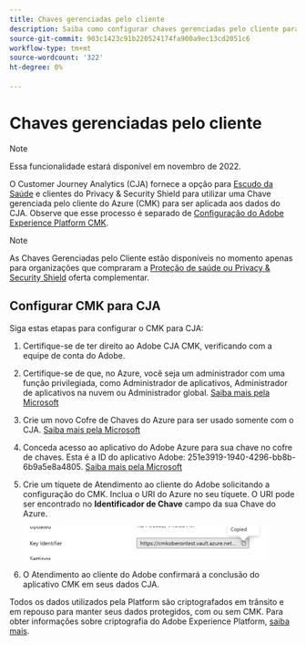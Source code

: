 ```yaml
---
title: Chaves gerenciadas pelo cliente
description: Saiba como configurar chaves gerenciadas pelo cliente para CJA.
source-git-commit: 903c1423c91b220524174fa900a9ec13cd2051c6
workflow-type: tm+mt
source-wordcount: '322'
ht-degree: 0%

---
```


# Chaves gerenciadas pelo cliente

>[!NOTE]
>
>Essa funcionalidade estará disponível em novembro de 2022.

O Customer Journey Analytics (CJA) fornece a opção para [Escudo da Saúde](https://www.adobe.com/trust/compliance/hipaa-ready.html) e clientes do Privacy &amp; Security Shield para utilizar uma Chave gerenciada pelo cliente do Azure (CMK) para ser aplicada aos dados do CJA.  Observe que esse processo é separado de [Configuração do Adobe Experience Platform CMK](https://experienceleague.adobe.com/docs/experience-platform/landing/governance-privacy-security/customer-managed-keys.html).

>[!NOTE]
>
>As Chaves Gerenciadas pelo Cliente estão disponíveis no momento apenas para organizações que compraram a [Proteção de saúde ou Privacy &amp; Security Shield](https://experienceleague.adobe.com/docs/blueprints-learn/architecture/vertical-blueprints/healthcare-vertical.html%3Flang%3Den) oferta complementar.

## Configurar CMK para CJA

Siga estas etapas para configurar o CMK para CJA:

1. Certifique-se de ter direito ao Adobe CJA CMK, verificando com a equipe de conta do Adobe.
1. Certifique-se de que, no Azure, você seja um administrador com uma função privilegiada, como Administrador de aplicativos, Administrador de aplicativos na nuvem ou Administrador global. [Saiba mais pela Microsoft](https://learn.microsoft.com/en-us/azure/active-directory/roles/permissions-reference)
1. Crie um novo Cofre de Chaves do Azure para ser usado somente com o CJA. [Saiba mais pela Microsoft](https://learn.microsoft.com/en-us/azure/key-vault/general/)
1. Conceda acesso ao aplicativo do Adobe Azure para sua chave no cofre de chaves. Esta é a ID do aplicativo Adobe: 251e3919-1940-4296-bb8b-6b9a5e8a4805. [Saiba mais pela Microsoft](https://learn.microsoft.com/en-us/azure/storage/common/customer-managed-keys-configure-cross-tenant-existing-account?toc=%2Fazure%2Fstorage%2Fblobs%2Ftoc.json&amp;tabs=powershell-preview%2Cazure-portal#the-customer-grants-the-service-providers-app-access-to-the-key-in-the-key-vault)
1. Crie um tíquete de Atendimento ao cliente do Adobe solicitando a configuração do CMK. Inclua o URI do Azure no seu tíquete. O URI pode ser encontrado no **Identificador de Chave** campo da sua Chave do Azure.

   ![](assets/key-identifier.png)

1. O Atendimento ao cliente do Adobe confirmará a conclusão do aplicativo CMK em seus dados CJA.

Todos os dados utilizados pela Platform são criptografados em trânsito e em repouso para manter seus dados protegidos, com ou sem CMK. Para obter informações sobre criptografia do Adobe Experience Platform, [saiba mais](https://experienceleague.adobe.com/docs/experience-platform/landing/governance-privacy-security/encryption.html?lang=en).